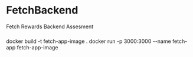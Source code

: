 # FetchBackend
Fetch Rewards Backend Assesment


###
docker build -t fetch-app-image .
docker run -p 3000:3000 --name fetch-app fetch-app-image